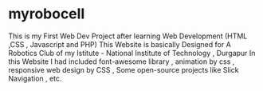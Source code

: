 # myrobocell

This is my First Web Dev Project after learning Web Development (HTML ,CSS , Javascript and PHP)
This Website is basically Designed for A Robotics Club of my Istitute - National Institute of Technology , Durgapur 
In this Website I had included font-awesome library , animation  by css  , responsive web design by CSS , Some open-source projects
like Slick Navigation , etc.
